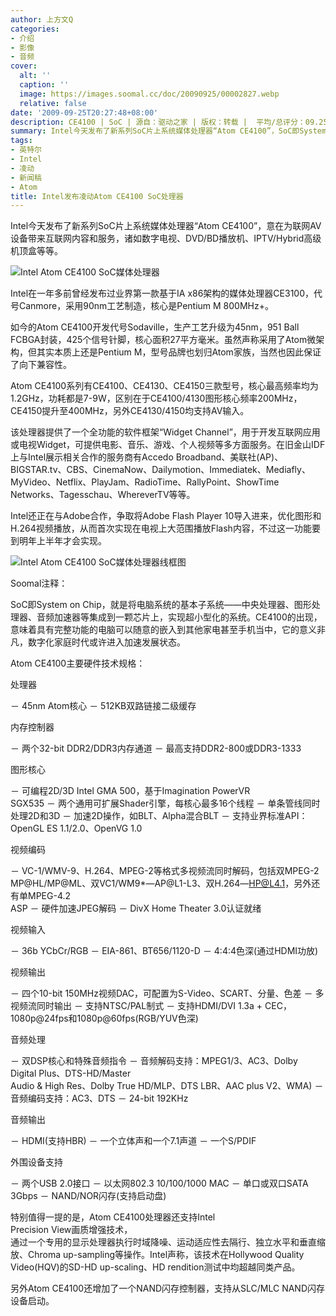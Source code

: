 ```yaml
---
author: 上方文Q
categories:
- 介绍
- 影像
- 音频
cover:
  alt: ''
  caption: ''
  image: https://images.soomal.cc/doc/20090925/00002827.webp
  relative: false
date: '2009-09-25T20:27:48+08:00'
description: CE4100 | SoC | 源自：驱动之家 | 版权：转载 |  平均/总评分：09.25/37
summary: Intel今天发布了新系列SoC片上系统媒体处理器“Atom CE4100”，SoC即System on Chip，就是将电脑系统的基本子系统――中央处理器、图形处理器、音频加速器等集成到一颗芯片上，实现超小型化的系统。CE4100的出现，意味着具有完整功能的电脑可以随意的嵌入到其他家电甚至手机当中，它的意义非凡，数字化家庭时代或许进入加速发展状态。
tags:
- 英特尔
- Intel
- 凌动
- 新闻稿
- Atom
title: Intel发布凌动Atom CE4100 SoC处理器
---
```


Intel今天发布了新系列SoC片上系统媒体处理器“Atom CE4100”，意在为联网AV设备带来互联网内容和服务，诸如数字电视、DVD/BD播放机、IPTV/Hybrid高级机顶盒等等。



![Intel Atom CE4100 SoC媒体处理器](https://images.soomal.cc/doc/20090925/00002827.webp)



Intel在一年多前曾经发布过业界第一款基于IA x86架构的媒体处理器CE3100，代号Canmore，采用90nm工艺制造，核心是Pentium M 800MHz+。



如今的Atom CE4100开发代号Sodaville，生产工艺升级为45nm，951 Ball FCBGA封装，425个信号针脚，核心面积27平方毫米。虽然声称采用了Atom微架构，但其实本质上还是Pentium M，型号品牌也划归Atom家族，当然也因此保证了向下兼容性。



Atom CE4100系列有CE4100、CE4130、CE4150三款型号，核心最高频率均为1.2GHz，功耗都是7-9W，区别在于CE4100/4130图形核心频率200MHz，CE4150提升至400MHz，另外CE4130/4150均支持AV输入。



该处理器提供了一个全功能的软件框架“Widget Channel”，用于开发互联网应用或电视Widget，可提供电影、音乐、游戏、个人视频等多方面服务。在旧金山IDF上与Intel展示相关合作的服务商有Accedo Broadband、美联社(AP)、BIGSTAR.tv、CBS、CinemaNow、Dailymotion、Immediatek、Mediafly、MyVideo、Netflix、PlayJam、RadioTime、RallyPoint、ShowTime Networks、Tagesschau、WhereverTV等等。



Intel还正在与Adobe合作，争取将Adobe Flash Player 10导入进来，优化图形和H.264视频播放，从而首次实现在电视上大范围播放Flash内容，不过这一功能要到明年上半年才会实现。



![Intel Atom CE4100 SoC媒体处理器线框图](https://images.soomal.cc/doc/20090925/00002828.webp)



Soomal注释：



SoC即System on Chip，就是将电脑系统的基本子系统――中央处理器、图形处理器、音频加速器等集成到一颗芯片上，实现超小型化的系统。CE4100的出现，意味着具有完整功能的电脑可以随意的嵌入到其他家电甚至手机当中，它的意义非凡，数字化家庭时代或许进入加速发展状态。



Atom CE4100主要硬件技术规格：



处理器



－ 45nm Atom核心 
－ 512KB双路链接二级缓存



内存控制器



－ 两个32-bit DDR2/DDR3内存通道 
－ 最高支持DDR2-800或DDR3-1333



图形核心



－ 可编程2D/3D Intel GMA 500，基于Imagination PowerVR  
SGX535
－ 两个通用可扩展Shader引擎，每核心最多16个线程 
－ 单条管线同时处理2D和3D 
－ 加速2D操作，如BLT、Alpha混合BLT 
－ 支持业界标准API：OpenGL ES 1.1/2.0、OpenVG 1.0



视频编码



－ VC-1/WMV-9、H.264、MPEG-2等格式多视频流同时解码，包括双MPEG-2  
MP@HL/MP@ML、双VC1/WM9*―AP@L1-L3、双H.264―HP@L4.1，另外还有单MPEG-4.2  
ASP
－ 硬件加速JPEG解码 
－ DivX Home Theater 3.0认证就绪



视频输入



－ 36b YCbCr/RGB 
－ EIA-861、BT656/1120-D 
－ 4:4:4色深(通过HDMI功放)



视频输出



－ 四个10-bit 150MHz视频DAC，可配置为S-Video、SCART、分量、色差 
－ 多视频流同时输出 
－ 支持NTSC/PAL制式 
－ 支持HDMI/DVI 1.3a + CEC，1080p@24fps和1080p@60fps(RGB/YUV色深)



音频处理



－ 双DSP核心和特殊音频指令 
－ 音频解码支持：MPEG1/3、AC3、Dolby Digital Plus、DTS-HD/Master  
Audio & High Res、Dolby True HD/MLP、DTS LBR、AAC plus V2、WMA) 
－ 音频编码支持：AC3、DTS 
－ 24-bit 192KHz



音频输出



－ HDMI(支持HBR) 
－ 一个立体声和一个7.1声道 
－ 一个S/PDIF



外围设备支持



－ 两个USB 2.0接口 
－ 以太网802.3 10/100/1000 MAC 
－ 单口或双口SATA 3Gbps 
－ NAND/NOR闪存(支持启动盘)



特别值得一提的是，Atom CE4100处理器还支持Intel  
Precision View画质增强技术，  
通过一个专用的显示处理器执行时域降噪、运动适应性去隔行、独立水平和垂直缩放、Chroma up-sampling等操作。Intel声称，该技术在Hollywood Quality Video(HQV)的SD-HD up-scaling、HD rendition测试中均超越同类产品。



另外Atom CE4100还增加了一个NAND闪存控制器，支持从SLC/MLC NAND闪存设备启动。